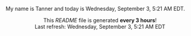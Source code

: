 My name is Tanner and today is Wednesday, September 3, 5:21 AM EDT.

<p align="center">This <i>README</i> file is generated <b>every 3 hours</b>!</br>Last refresh: Wednesday, September 3, 5:21 AM EDT<br /></p>
